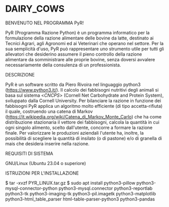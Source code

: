 # DAIRY_COWS

BENVENUTO NEL PROGRAMMA PyR!

PyR (Programma Razione Python) è un programma informatico per la formulazione della razione alimentare delle bovine da latte, destinato ai Tecnici Agrari, agli Agronomi ed ai Veterinari che operano nel settore.
Per la sua semplicità d'uso, PyR può rappresentare uno strumento utile per tutti gli allevatori che desiderino assumere il pieno controllo della razione alimentare da somministrare alle proprie bovine, senza doversi avvalere necessariamente della consulenza di un professionista.


DESCRIZIONE

PyR è un software scritto da Piero Rivoira nel linguaggio python3 (https://www.python3.it/). Il calcolo dei fabbisogni nutritivi degli animali si basa sul sistema <_CNCPS_> (Cornell Net Carbohydrate and Protein System), sviluppato dalla Cornell University. Per bilanciare la razione in funzione dei fabbisogni PyR applica un algoritmo molto efficiente (di tipo accetta-rifiuta) il quale, costruendo una catena di Markov (https://it.wikipedia.org/wiki/Catena_di_Markov_Monte_Carlo) che ha come distribuzione stazionaria il vettore dei fabbisogni, calcola la quantità in cui ogni singolo alimento, scelto dall'utente, concorre a formare la razione finale.
Per valorizzare le produzioni aziendali l'utente ha, inoltre, la possibilità di scegliere la quantità di insilato (o di pastone) e/o di granella di mais che desidera inserire nella razione.


REQUISITI DI SISTEMA

GNU/Linux (Ubuntu 23.04 o superiore)


ISTRUZIONI PER L'INSTALLAZIONE

$ tar -xvzf PYR_LINUX.tar.gz
$ sudo apt install python3-pillow python3-mysql-connector-python python3-mysql.connector python3-reportlab python3-tk python3-imaging-tk python3-pil.imagetk python3-matplotlib python3-html_table_parser html-table-parser-python3 python3-pandas


